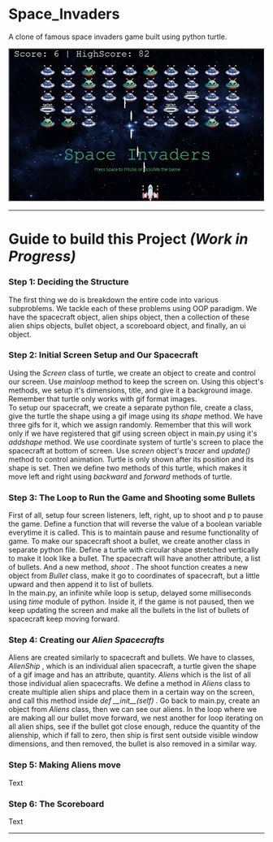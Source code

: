 # Space_Invaders
A clone of famous space invaders game built using python turtle.
<div>
  <img src="./code_output.JPG" alt="Code Output">
</div>

<hr>

<em> </em>

# Guide to build this Project <i>(Work in Progress)</i>

<h3> Step 1: Deciding the Structure </h3>
<p>
  The first thing we do is breakdown the entire code into various subproblems. We tackle each of these problems using OOP paradigm. 
  We have the spacecraft object, alien ships object, then a collection of these alien ships objects, bullet object, a scoreboard object, and finally, an ui object.
</p>

<h3> Step 2: Initial Screen Setup and Our Spacecraft </h3>
<p>
  Using the <em> Screen </em> class of turtle, we create an object to create and control our screen. Use <em> mainloop </em> method to keep the screen on.
  Using this object's methods, we setup it's dimensions, title, and give it a background image. Remember that turtle only works with gif format images. <br>
  To setup our spacecraft, we create a separate python file, create a class, give the turtle the shape using a gif image using its <em> shape </em> method. 
  We have three gifs for it, which we assign randomly. Remember that this will work only if we have registered that gif using screen object in main.py using it's 
  <em> addshape </em> method. We use coordinate system of turtle's screen to place the spacecraft at bottom of screen. Use <em> screen </em> object's <em> tracer </em>
  and <em> update() </em> method to control animation. Turtle is only shown after its position and its shape is set. Then we define two methods of this turtle, which
  makes it move left and right using <em> backward </em> and <em> forward </em> methods of turtle.
</p>

<h3> Step 3: The Loop to Run the Game and Shooting some Bullets </h3>
<p>
  First of all, setup four screen listeners, left, right, up to shoot and p to pause the game. 
  Define a function that will reverse the value of a boolean variable everytime it is called. This is to maintain pause and resume functionality of game.
  To make our spacecraft shoot a bullet, we create another class in separate python file. Define a turtle with circular shape stretched vertically to make it look
  like a bullet. The spacecraft will have another attribute, a list of bullets. And a new method, <em> shoot </em>. 
  The shoot function creates a new object from <em> Bullet </em> class, make it go to coordinates of spacecraft, but a little upward and then append it to list of 
  bullets. <br>
  In the main.py, an infinite while loop is setup, delayed some milliseconds using <em> time </em> module of python. Inside it, if the game is not paused,
  then we keep updating the screen and make all the bullets in the list of bullets of spacecraft keep moving forward.
</p>

<h3> Step 4: Creating our <i>Alien Spacecrafts</i> </h3>
<p>
  Aliens are created similarly to spacecraft and bullets. We have to classes, <em> AlienShip </em>, which is an individual alien spacecraft, 
  a turtle given the shape of a gif image and has an attribute, quantity. <em> Aliens </em> which is the list of all those individual alien spacecrafts. 
  We define a method in <em> Aliens </em> class to create multiple alien ships and place them in a certain way on the screen, 
  and call this method inside <em> def __init__(self) </em>.
  Go back to main.py, create an object from <em> Aliens </em> class, then we can see our aliens. In the loop where we are making all our bullet move forward, 
  we nest another for loop iterating on all alien ships, see if the bullet got close enough, reduce the quantity of the alienship, which if fall to zero,
  then ship is first sent outside visible window dimensions, and then removed, the bullet is also removed in a similar way.
</p>

<h3> Step 5: Making Aliens move </h3>
<p>
  Text
</p>

<h3> Step 6: The Scoreboard </h3>
<p>
  Text
</p>

<hr>

